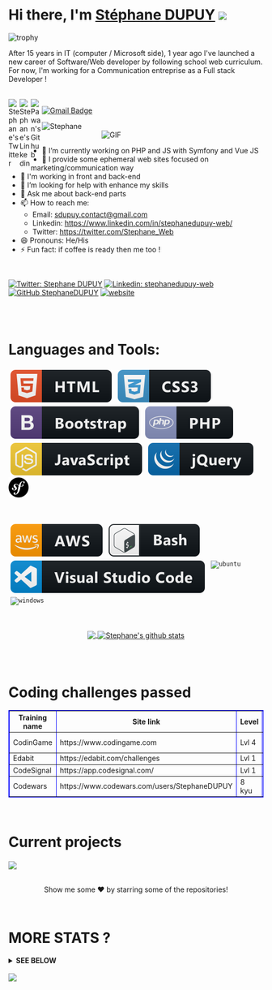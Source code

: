 # Hi there, I'm [Stéphane DUPUY](http://portfolio.webtechbysteph.com) <img src="https://media.giphy.com/media/hvRJCLFzcasrR4ia7z/giphy.gif" width="25px">

![trophy](https://github-profile-trophy.vercel.app/?username=StephaneDUPUY&theme=gruvbox)

After 15 years in IT (computer / Microsoft side), 1 year ago  I've launched a new career of Software/Web developer by following school web curriculum.
</br>
For now, I'm working for a Communication entreprise as a Full stack Developer !


</br>

<a href="https://twitter.com/Stephane_Web">
  <img align="left" alt="Stephane's Twitter" width="22px" src="https://cdn.jsdelivr.net/npm/simple-icons@v3/icons/twitter.svg" />
</a>
<a href="https://linkedin.com/in/stephanedupuy-web">
  <img align="left" alt="Stephane's Linkedin" width="22px" src="https://cdn.jsdelivr.net/npm/simple-icons@v3/icons/linkedin.svg" />
</a>
<a href="https://github.com/StephaneDUPUY">
  <img align="left" alt="Pawan's Github" width="22px" src="https://cdn.jsdelivr.net/npm/simple-icons@v3/icons/github.svg" />
</a>

[![Gmail Badge](https://img.shields.io/badge/-sdupuy.contact@gmail.com-c14438?style=flat-square&logo=Gmail&logoColor=white&link=mailto:sdupuy.contact@gmail.com)](mailto:sdupuy.contact@gmail.com)

<img align="left" src="https://komarev.com/ghpvc/?username=StephaneDUPUY&label=Views&color=blue&style=plastic" alt="Stephane" /> 

</br>

<img align="right" width="320" alt="GIF" src="https://media.giphy.com/media/836HiJc7pgzy8iNXCn/giphy.gif" />

</br>


- 🔭 I’m currently working on PHP and JS with Symfony and Vue JS
- 🌱 I provide some ephemeral web sites focused on marketing/communication way
- 👯 I'm working in front and back-end
- 🤔 I’m looking for help with enhance my skills
- 💬 Ask me about back-end parts
- 📫 How to reach me:
    - Email: sdupuy.contact@gmail.com
    - Linkedin: https://www.linkedin.com/in/stephanedupuy-web/
    - Twitter: https://twitter.com/Stephane_Web
- 😄 Pronouns: He/His
- ⚡ Fun fact: if coffee is ready then me too !

</br>

[![Twitter: Stephane DUPUY](https://img.shields.io/twitter/follow/Stephane_Web?style=social)](https://twitter.com/Stephane_Web)
[![Linkedin: stephanedupuy-web](https://img.shields.io/badge/-stephanedupuy-blue?style=flat-square&logo=Linkedin&logoColor=white&link=https://www.linkedin.com/in/stephanedupuy-web/)](https://www.linkedin.com/in/stephanedupuy-web/)
[![GitHub StephaneDUPUY](https://img.shields.io/github/followers/StephaneDUPUY?label=follow&style=social)](https://github.com/StephaneDUPUY)
[![website](https://img.shields.io/badge/PortfolioWebsite-portfolio.webtechbysteph.com/-2648ff?style=flat-square&logo=google-chrome)](http://portfolio.webtechbysteph.com/)

</br>
</br>

# Languages and Tools:

<p align="center">
  
<code><img src="https://github.com/MikeCodesDotNET/ColoredBadges/blob/master/svg/dev/languages/html.svg" alt="html" style="vertical-align:top; margin:4px"></code>
<code><img src="https://github.com/MikeCodesDotNET/ColoredBadges/blob/master/svg/dev/languages/css3.svg" alt="css" style="vertical-align:top; margin:4px"></code>
<code><img src="https://github.com/MikeCodesDotNET/ColoredBadges/blob/master/svg/dev/frameworks/bootstrap.svg" alt="bootstrap" style="vertical-align:top; margin:4px"></code>
<code><img src="https://github.com/MikeCodesDotNET/ColoredBadges/blob/master/svg/dev/languages/php.svg" alt="php" style="vertical-align:top; margin:4px"></code>
<code><img src="https://github.com/MikeCodesDotNET/ColoredBadges/blob/master/svg/dev/languages/js.svg" alt="javascript" style="vertical-align:top; margin:4px"></code>
<code><img src="https://github.com/MikeCodesDotNET/ColoredBadges/blob/master/svg/dev/frameworks/jquery.svg" alt="jquery" style="vertical-align:top; margin:4px"></code>
<code><img height="40" src="https://raw.githubusercontent.com/github/explore/80688e429a7d4ef2fca1e82350fe8e3517d3494d/topics/symfony/symfony.png"></code>

</p>

</br>

<p align="center">

<code><img src="https://github.com/MikeCodesDotNET/ColoredBadges/blob/master/svg/dev/services/aws.svg" alt="aws" style="vertical-align:top; margin:4px"></code>
<code><img src="https://github.com/MikeCodesDotNET/ColoredBadges/blob/master/svg/dev/tools/bash.svg" alt="bash" style="vertical-align:top; margin:4px"></code>
<code><img src="https://github.com/MikeCodesDotNET/ColoredBadges/blob/master/svg/dev/tools/visualstudio_code.svg" alt="visual studio code" style="vertical-align:top; margin:4px"></code>
<code><img src="https://img.shields.io/badge/Ubuntu-v20.04-orange?style=for-the-badge&logo=ubuntu" alt="ubuntu" style="vertical-align:top; margin:4px"></code>
<code><img src="https://img.shields.io/badge/Windows-v10-blue?style=for-the-badge&logo=windows" alt="windows" style="vertical-align:top; margin:4px"></code>

</p>

</br>

<p align="center">
<a href="https://github.com/StephaneDUPUY">
  <img align="center" src="https://github-readme-stats.vercel.app/api/top-langs/?username=StephaneDUPUY&theme=dark&hide_langs_below=1" />
</a>
<a href="https://github.com/StephaneDUPUY">
 <img align="center" src="https://github-readme-stats.vercel.app/api?username=StephaneDUPUY&show_icons=true&theme=dark&line_height=27" alt="Stephane's github stats"/>
</a>
</p>

</br>
</br>

# Coding challenges passed

<table border = "1" bordercolor = "blue">
  <tr>
    <th>Training name</th>
    <th>Site link</th>
    <th>Level</th>
    <th>Experience</th>
    <th>Technologies</th>
  </tr>
  <tr>
    <td>CodinGame</td>
    <td>https://www.codingame.com</td>
    <td>Lvl 4</td>
    <td>96 XP / 111 XP</td>
    <td>PHP / JS</td>
  </tr>
  <tr>
    <td>Edabit</td>
    <td>https://edabit.com/challenges</td>
    <td>Lvl 1</td>
    <td>20 XP</td>
    <td>PHP / JS</td>
  </tr>  
  <tr>
    <td>CodeSignal</td>
    <td>https://app.codesignal.com/</td>
    <td>Lvl 1</td>
    <td> - </td>
    <td>PHP / JS</td>
  </tr> 
    <tr>
    <td>Codewars</td>
    <td>https://www.codewars.com/users/StephaneDUPUY</td>
    <td>8 kyu</td>
    <td> 25.0 % / 25.0 % </td>
    <td>PHP / JS</td>
  </tr>
</table>

</br>

# Current projects

<a href="https://github.com/StephaneDUPUY/openlibrariesV2.2">
  <img align="center" src="https://github-readme-stats.vercel.app/api/pin/?username=StephaneDUPUY&repo=openlibrariesV2.2&theme=light" />
</a>

</br>

<div align="center">
  </br>
  <p>Show me some ❤️ by starring some of the repositories!</p>
</div>

</br>

# MORE STATS ?

<details><summary><strong>SEE BELOW</strong></summary>
  
# Stats and .... stats

<img src="https://wakatime.com/share/@StephWebTech/1c44c620-5405-4f4c-985f-26614cba0324.svg" width="680" align="center" />
<img src="https://wakatime.com/share/@StephWebTech/eb28f4b3-4a27-43d7-892b-a18b093ed0e4.svg" width="680" align="center"/>

</br>

# What time spent last week

<!--START_SECTION:waka-->
```text
Week: 21 December, 2021 - 28 December, 2021

PHP      12 hrs 27 mins  ████████████▒░░░░░░░░░░░░   49.84 % 
Twig     6 hrs           ██████░░░░░░░░░░░░░░░░░░░   24.03 % 
Vue.js   4 hrs 17 mins   ████▒░░░░░░░░░░░░░░░░░░░░   17.13 % 
JSON     38 mins         ▓░░░░░░░░░░░░░░░░░░░░░░░░   02.59 % 
YAML     25 mins         ▒░░░░░░░░░░░░░░░░░░░░░░░░   01.69 % 
```
<!--END_SECTION:waka-->

</details>

</br>

<img src="https://media1.tenor.com/images/81d4099baae6124fc5e3fe6eb16b3e11/tenor.gif?itemid=4039760" />

